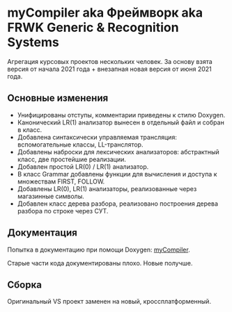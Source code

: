 # myCompiler aka Фреймворк aka FRWK Generic & Recognition Systems

Агрегация курсовых проектов нескольких человек. За основу взята версия от начала 2021 года + внезапная новая версия от июня 2021 года.

## Основные изменения

* Унифицированы отступы, комментарии приведены к стилю Doxygen.
* Канонический LR(1) анализатор вынесен в отдельный файл и собран в класс.
* Добавлена синтаксически управляемая трансляция: вспомогательные классы, LL-транслятор.
* Добавлены наброски для лексических анализаторов: абстрактный класс, две простейшие реализации.
* Добавлен простой LR(0) / LR(1) анализатор.
* В класс Grammar добавлены функции для вычисления и доступа к множествам FIRST, FOLLOW.
* Добавлены LR(0), LR(1) анализаторы, реализованные через магазинные символы.
* Добавлен класс дерева разбора, реализовано построения дерева разбора по строке через СУТ.

## Документация

Попытка в документацию при помощи Doxygen: [myCompiler](https://iktovr.github.io/myCompiler/).

Старые части кода документированы плохо. Новые получше.

## Сборка

Оригинальный VS проект заменен на новый, кроссплатформенный.
